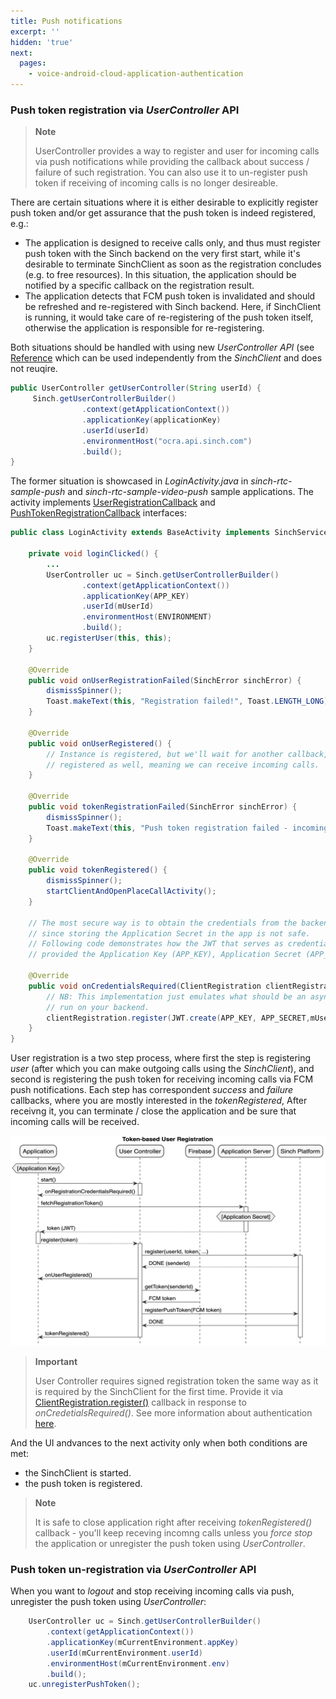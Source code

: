 ```yaml
---
title: Push notifications
excerpt: ''
hidden: 'true'
next:
  pages:
    - voice-android-cloud-application-authentication
---
```


### Push token registration via _UserController_ API

> **Note**
>
> UserController provides a way to register and user for incoming calls via push notifications while providing the callback about success / failure of such registration. You can also use it to un-register push token if receiving of incoming calls is no longer desireable.

There are certain situations where it is either desirable to explicitly register push token and/or get assurance that the push token is indeed registered, e.g.:

- The application is designed to receive calls only, and thus must register push token with the Sinch backend on the very first start, while it's desirable to terminate SinchClient as soon as the registration concludes (e.g. to free resources). In this situation, the application should be notified by a specific callback on the registration result.
- The application detects that FCM push token is invalidated and should be refreshed and re-registered with Sinch backend. Here, if SinchClient is running, it would take care of re-registering of the push token itself, otherwise the application is responsible for re-registering.

Both situations should be handled with using new _UserController API_ (see [Reference](reference/com/sinch/android/rtc/UserController.html) which can be used independently from the _SinchClient_ and does not reuqire.

```java
public UserController getUserController(String userId) {
     Sinch.getUserControllerBuilder()
                .context(getApplicationContext())
                .applicationKey(applicationKey)
                .userId(userId)
                .environmentHost("ocra.api.sinch.com")
                .build();
}
```

The former situation is showcased in _LoginActivity.java_ in _sinch-rtc-sample-push_ and _sinch-rtc-sample-video-push_ sample applications. The activity implements [UserRegistrationCallback](reference/com/sinch/android/rtc/UserRegistrationCallback.html) and [PushTokenRegistrationCallback](reference/com/sinch/android/rtc/PushTokenRegistrationCallback.html) interfaces:

```java
public class LoginActivity extends BaseActivity implements SinchService.StartFailedListener, PushTokenRegistrationCallback, UserRegistrationCallback {

    private void loginClicked() {
        ...
        UserController uc = Sinch.getUserControllerBuilder()
                .context(getApplicationContext())
                .applicationKey(APP_KEY)
                .userId(mUserId)
                .environmentHost(ENVIRONMENT)
                .build();
        uc.registerUser(this, this);
    }

    @Override
    public void onUserRegistrationFailed(SinchError sinchError) {
        dismissSpinner();
        Toast.makeText(this, "Registration failed!", Toast.LENGTH_LONG).show();
    }

    @Override
    public void onUserRegistered() {
        // Instance is registered, but we'll wait for another callback, assuring that the push token is
        // registered as well, meaning we can receive incoming calls.
    }

    @Override
    public void tokenRegistrationFailed(SinchError sinchError) {
        dismissSpinner();
        Toast.makeText(this, "Push token registration failed - incoming calls can't be received!", Toast.LENGTH_LONG).show();
    }

    @Override
    public void tokenRegistered() {
        dismissSpinner();
        startClientAndOpenPlaceCallActivity();
    }

    // The most secure way is to obtain the credentials from the backend,
    // since storing the Application Secret in the app is not safe.
    // Following code demonstrates how the JWT that serves as credential should be created,
    // provided the Application Key (APP_KEY), Application Secret (APP_SECRET) and User ID.

    @Override
    public void onCredentialsRequired(ClientRegistration clientRegistration) {
        // NB: This implementation just emulates what should be an async procedure, with JWT.create() being
        // run on your backend.
        clientRegistration.register(JWT.create(APP_KEY, APP_SECRET,mUserId));
    }
}
```

User registration is a two step process, where first the step is registering _user_ (after which you can make outgoing calls using the _SinchClient_), and second is registering the push token for receiving incoming calls via FCM push notifications. Each step has correspondent _success_ and _failure_ callbacks, where you are mostly interested in the _tokenRegistered_, After receivng it, you can terminate / close the application and be sure that incoming calls will be received.

![Token-based User Registration](images/20200221-user_and_push_registration.png)

> **Important**
>
> User Controller requires signed registration token the same way as it is required by the SinchClient for the first time. Provide it via [ClientRegistration.register()](reference/com/sinch/android/rtc/ClientRegistration.html) callback in response to _onCredetialsRequired()_.
> See more information about authentication [here](doc:voice-android-cloud-application-authentication).

And the UI andvances to the next activity only when both conditions are met:

- the SinchClient is started.
- the push token is registered.

> **Note**
>
> It is safe to close application right after receiving _tokenRegistered()_ callback - you'll keep receving incomng calls unless you _force stop_ the application or unregister the push token using _UserController_.

### Push token un-registration via _UserController_ API

When you want to _logout_ and stop receiving incoming calls via push, unregister the push token using _UserController_:

```java
    UserController uc = Sinch.getUserControllerBuilder()
        .context(getApplicationContext())
        .applicationKey(mCurrentEnvironment.appKey)
        .userId(mCurrentEnvironment.userId)
        .environmentHost(mCurrentEnvironment.env)
        .build();
    uc.unregisterPushToken();
```
